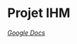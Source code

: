 # Projet IHM

[*Google Docs*](https://docs.google.com/document/d/1Nloo2vRAAoOklxtVXTmWhH8rvtcepddyThs6diO6Bik)
